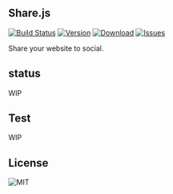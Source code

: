 Share.js
----------


[![Build Status](https://img.shields.io/travis/lichunqiang/share.js.svg?style=flat-square)](http://travis-ci.org/lichunqiang/yii2-xmlparser)
[![Version](https://img.shields.io/npm/v/share.js.svg)]()
[![Download](https://img.shields.io/npm/dm/share.js.svg?style=flat-square)](https://packagist.org/packages/light/yii2-xmlparser)
[![Issues](https://img.shields.io/github/issues/lichunqiang/yii2-xmlparser.svg?style=flat-square)](https://github.com/lichunqiang/yii2-xmlparser/issues)

Share your website to social.


## status

WIP

## Test

WIP

## License

![MIT](https://img.shields.io/badge/license-MIT-blue.svg?style=flat-square)

